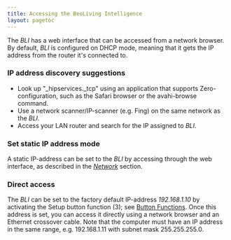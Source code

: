 ```yaml
---
title: Accessing the BeoLiving Intelligence
layout: pagetoc
---
```


The _BLI_ has a web interface that can be accessed from a network browser. By default, _BLI_ is configured on DHCP mode,
meaning that it gets the IP address from the router it's connected to.

### IP address discovery suggestions

- Look up "\_hipservices.\_tcp" using an application that supports Zero-configuration, such as the Safari browser or the avahi-browse command.
- Use a network scanner/IP-scanner (e.g. Fing) on the same network as the _BLI_.
- Access your LAN router and search for the IP assigned to _BLI_. 

### Set static IP address mode

A static IP-address can be set to the _BLI_ by accessing through the web interface, as described in the [*Network*](./06-web_interface_usage#network-conf) section.

### Direct access

The _BLI_ can be set to the factory default IP-address *192.168.1.10* by activating the Setup button function (3); see [Button Functions](./05-user_button). 
Once this address is set, you can access it directly using a network browser and an Ethernet crossover cable. Note that the computer must
have an IP address in the same range, e.g. 192.168.1.11 with subnet mask 255.255.255.0.
